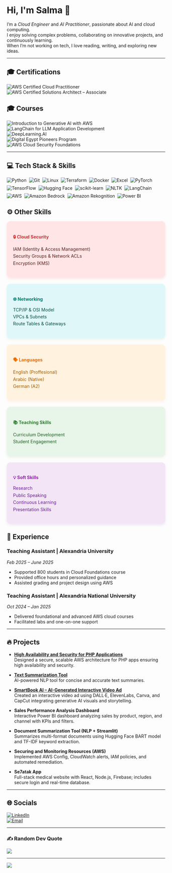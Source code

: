 # Hi, I'm Salma 👋  
I’m a *Cloud Engineer* and *AI Practitioner*, passionate about AI and cloud computing.  
I enjoy solving complex problems, collaborating on innovative projects, and continuously learning.  
When I’m not working on tech, I love reading, writing, and exploring new ideas.

---

## 🎓 Certifications

![AWS Certified Cloud Practitioner](https://img.shields.io/badge/AWS%20Cloud%20Practitioner-%23FF9900?style=for-the-badge&logo=amazon-aws&logoColor=white)  
![AWS Certified Solutions Architect – Associate](https://img.shields.io/badge/AWS%20Solutions%20Architect%20--%20Associate-%23FF9900?style=for-the-badge&logo=amazon-aws&logoColor=white) 

## 🎓 Courses
![Introduction to Generative AI with AWS](https://img.shields.io/badge/Generative%20AI%20with%20AWS-%23007ACC?style=for-the-badge&logo=udacity&logoColor=blue)  
![LangChain for LLM Application Development](https://img.shields.io/badge/LangChain-0098D3?style=for-the-badge&logo=python&logoColor=green)  
![DeepLearning.AI](https://img.shields.io/badge/DeepLearning.AI-%230072C6?style=for-the-badge&logo=deeplearning-ai&logoColor=white)  
![Digital Egypt Pioneers Program](https://img.shields.io/badge/Digital%20Egypt%20Pioneers-%2300A859?style=for-the-badge&logo=government&logoColor=white)  
![AWS Cloud Security Foundations](https://img.shields.io/badge/AWS%20Cloud%20Security-%23FF9900?style=for-the-badge&logo=amazon-aws&logoColor=white)  

---

## 💻 Tech Stack & Skills


<div style="display: flex; flex-wrap: wrap; gap: 8px; max-width: 600px;">

<img src="https://img.shields.io/badge/python-3670A0?style=for-the-badge&logo=python&logoColor=ffdd54" alt="Python" />
<img src="https://img.shields.io/badge/git-%23F05033.svg?style=for-the-badge&logo=git&logoColor=white" alt="Git" />
<img src="https://img.shields.io/badge/Linux-FCC624?style=for-the-badge&logo=linux&logoColor=black" alt="Linux" />
<img src="https://img.shields.io/badge/Terraform-623CE4?style=for-the-badge&logo=terraform&logoColor=white" alt="Terraform" />
<img src="https://img.shields.io/badge/Docker-%230db7ed.svg?style=for-the-badge&logo=docker&logoColor=white" alt="Docker" />
<img src="https://img.shields.io/badge/Excel-217346?style=for-the-badge&logo=microsoft-excel&logoColor=white" alt="Excel" />
<img src="https://img.shields.io/badge/PyTorch-%23EE4C2C.svg?style=for-the-badge&logo=PyTorch&logoColor=white" alt="PyTorch" />
<img src="https://img.shields.io/badge/TensorFlow-%23FF6F00.svg?style=for-the-badge&logo=TensorFlow&logoColor=white" alt="TensorFlow" />
<img src="https://img.shields.io/badge/HuggingFace-%23FFBF00.svg?style=for-the-badge&logo=huggingface&logoColor=black" alt="Hugging Face" />
<img src="https://img.shields.io/badge/scikit--learn-%23F7931E.svg?style=for-the-badge&logo=scikit-learn&logoColor=white" alt="scikit-learn" />
<img src="https://img.shields.io/badge/NLTK-0098D3?style=for-the-badge&logo=python&logoColor=white" alt="NLTK" />
<img src="https://img.shields.io/badge/LangChain-0098D3?style=for-the-badge&logo=python&logoColor=green" alt="LangChain" />
<img src="https://img.shields.io/badge/AWS-%23FF9900.svg?style=for-the-badge&logo=amazon-aws&logoColor=white" alt="AWS" />
<img src="https://img.shields.io/badge/Amazon%20Bedrock-0098D3?style=for-the-badge&logo=amazon-aws&logoColor=white" alt="Amazon Bedrock" />
<img src="https://img.shields.io/badge/Amazon%20Rekognition-F57C00?style=for-the-badge&logo=amazon-aws&logoColor=white" alt="Amazon Rekognition" />
<img src="https://img.shields.io/badge/Power%20BI-F2C811?style=for-the-badge&logo=microsoft-power-bi&logoColor=black" alt="Power BI" />

</div>


## ⚙️ Other Skills

<div style="display: flex; flex-wrap: wrap; gap: 20px; max-width: 900px; margin-top: 10px;">

  <div style="flex: 1; min-width: 220px; background: #FFE5E5; border-radius: 12px; padding: 20px; box-shadow: 0 4px 8px rgba(255, 0, 0, 0.1);">
    <h4 style="color: #D32F2F; margin-bottom: 12px;">🔒 Cloud Security</h4>
    <ul style="list-style-type:none; padding-left:0; color: #5D1E1E; line-height: 1.6;">
      <li>IAM (Identity & Access Management)</li>
      <li>Security Groups & Network ACLs</li>
      <li>Encryption (KMS)</li>
    </ul>
  </div>

  <div style="flex: 1; min-width: 220px; background: #E0F7FA; border-radius: 12px; padding: 20px; box-shadow: 0 4px 8px rgba(0, 150, 136, 0.1);">
    <h4 style="color: #00796B; margin-bottom: 12px;">🌐 Networking</h4>
    <ul style="list-style-type:none; padding-left:0; color: #004D40; line-height: 1.6;">
      <li>TCP/IP & OSI Model</li>
      <li>VPCs & Subnets</li>
      <li>Route Tables & Gateways</li>
    </ul>
  </div>

  <div style="flex: 1; min-width: 220px; background: #FFF3E0; border-radius: 12px; padding: 20px; box-shadow: 0 4px 8px rgba(255, 140, 0, 0.1);">
    <h4 style="color: #EF6C00; margin-bottom: 12px;">🗣️ Languages</h4>
    <ul style="list-style-type:none; padding-left:0; color: #A15A00; line-height: 1.6;">
      <li>English (Proffesional)</li>
      <li>Arabic (Native)</li>
      <li>German (A2)</li>
    </ul>
  </div>

  <div style="flex: 1; min-width: 220px; background: #E8F5E9; border-radius: 12px; padding: 20px; box-shadow: 0 4px 8px rgba(46, 125, 50, 0.1);">
    <h4 style="color: #2E7D32; margin-bottom: 12px;">📚 Teaching Skills</h4>
    <ul style="list-style-type:none; padding-left:0; color: #1B5E20; line-height: 1.6;">
      <li>Curriculum Development</li>
      <li>Student Engagement</li>
    </ul>
  </div>

 <div style="flex: 1; min-width: 220px; background: #F3E5F5; border-radius: 12px; padding: 20px; box-shadow: 0 4px 8px rgba(123, 31, 162, 0.1);">
  <h4 style="color: #8E24AA; margin-bottom: 12px;">💡 Soft Skills</h4>
  <ul style="list-style-type:none; padding-left:0; color: #6A1B9A; line-height: 1.6;">
    <li>Research</li>
    <li>Public Speaking</li>
    <li>Continuous Learning</li>
    <li>Presentation Skills</li>
  </ul>
</div>

  </div>

</div>








## 💼 Experience

 

### Teaching Assistant | Alexandria University  
*Feb 2025 – June 2025*  
- Supported 800 students in Cloud Foundations course  
- Provided office hours and personalized guidance  
- Assisted grading and project design using AWS  

### Teaching Assistant | Alexandria National University  
*Oct 2024 – Jan 2025*  
- Delivered foundational and advanced AWS cloud courses  
- Facilitated labs and one-on-one support  

---

## 🔥 Projects

- **[High Availability and Security for PHP Applications](https://github.com/Salma22C/awsprojects/tree/main/High%20Availability%20and%20Security%20for%20PHP%20Applications%20)**  
  Designed a secure, scalable AWS architecture for PHP apps ensuring high availability and security.

- **[Text Summarization Tool](https://github.com/Salma22C/AIprojects/blob/main/Text%20Summarization%20Tool/%20textsumm.py)**  
  AI-powered NLP tool for concise and accurate text summaries.

- **[SmartBook AI – AI-Generated Interactive Video Ad](https://drive.google.com/file/d/1hVCBrN2lwGb4EfjzW1cQUwJD9IRsgr1w/view?usp=sharing)**  
  Created an interactive video ad using DALL·E, ElevenLabs, Canva, and CapCut integrating generative AI visuals and storytelling.

- **Sales Performance Analysis Dashboard**  
  Interactive Power BI dashboard analyzing sales by product, region, and channel with KPIs and filters.

- **Document Summarization Tool (NLP + Streamlit)**  
  Summarizes multi-format documents using Hugging Face BART model and TF-IDF keyword extraction.

- **Securing and Monitoring Resources (AWS)**  
  Implemented AWS Config, CloudWatch alerts, IAM policies, and automated remediation.

- **Se7atak App**  
  Full-stack medical website with React, Node.js, Firebase; includes secure login and real-time database.

---

## 🌐 Socials

[![LinkedIn](https://img.shields.io/badge/LinkedIn-%230077B5.svg?logo=linkedin&logoColor=white)](https://linkedin.com/in/salma-mohamed-kassem)  
[![Email](https://img.shields.io/badge/Email-D14836?logo=gmail&logoColor=white)](mailto:salmakassem6@gmail.com)  

---

### ✍ Random Dev Quote  
![](https://quotes-github-readme.vercel.app/api?type=horizontal&theme=radical)

---

[![](https://visitcount.itsvg.in/api?id=SalmaMohamed22&icon=0&color=0)](https://visitcount.itsvg.in)
